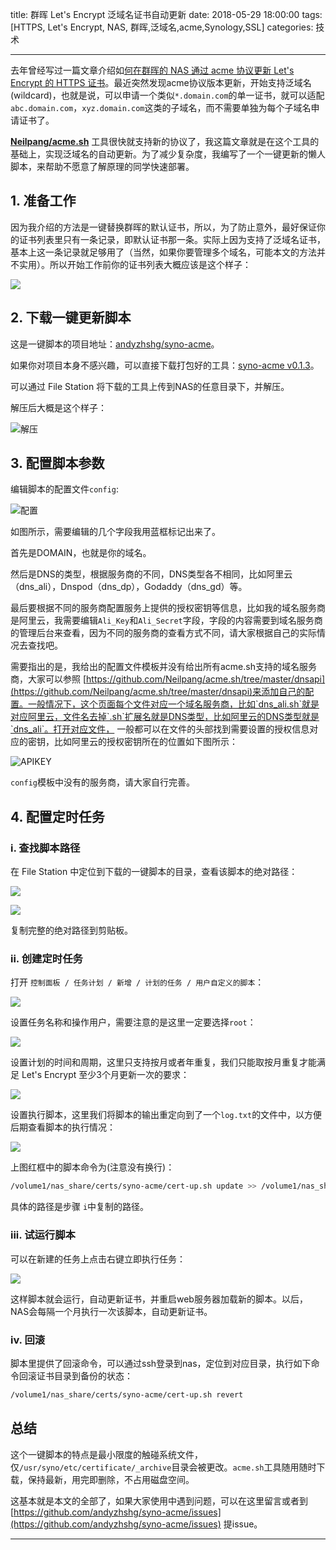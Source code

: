 title: 群晖 Let's Encrypt 泛域名证书自动更新
date: 2018-05-29 18:00:00
tags: [HTTPS, Let's Encrypt, NAS, 群晖,泛域名,acme,Synology,SSL]
categories: 技术

---

去年曾经写过一篇文章介绍如[何在群晖的 NAS 通过 acme 协议更新 Let's Encrypt 的 HTTPS 证书](http://www.up4dev.com/2017/09/11/synology-ssl-cert-update/)。最近突然发现acme协议版本更新，开始支持泛域名(wildcard)，也就是说，可以申请一个类似`*.domain.com`的单一证书，就可以适配`abc.domain.com`，`xyz.domain.com`这类的子域名，而不需要单独为每个子域名申请证书了。

[**Neilpang/acme.sh**](https://github.com/Neilpang/acme.sh) 工具很快就支持新的协议了，我这篇文章就是在这个工具的基础上，实现泛域名的自动更新。为了减少复杂度，我编写了一个一键更新的懒人脚本，来帮助不愿意了解原理的同学快速部署。

<!-- more -->

## 1. 准备工作

因为我介绍的方法是一键替换群晖的默认证书，所以，为了防止意外，最好保证你的证书列表里只有一条记录，即默认证书那一条。实际上因为支持了泛域名证书，基本上这一条记录就足够用了（当然，如果你要管理多个域名，可能本文的方法并不实用）。所以开始工作前你的证书列表大概应该是这个样子：

![](https://up4dev.oss-cn-qingdao.aliyuncs.com/nas-cert-up/cert-list.png)

## 2.  下载一键更新脚本

这是一键脚本的项目地址：[andyzhshg/syno-acme](https://github.com/andyzhshg/syno-acme)。

如果你对项目本身不感兴趣，可以直接下载打包好的工具：[syno-acme v0.1.3](https://github.com/andyzhshg/syno-acme/archive/v0.1.3.zip)。

可以通过 File Station 将下载的工具上传到NAS的任意目录下，并解压。

解压后大概是这个样子：

![解压](https://up4dev.oss-cn-qingdao.aliyuncs.com/nas-cert-up/unzip.png)



## 3. 配置脚本参数

编辑脚本的配置文件`config`:

![配置](https://up4dev.oss-cn-qingdao.aliyuncs.com/nas-cert-up/config.png)

如图所示，需要编辑的几个字段我用蓝框标记出来了。

首先是DOMAIN，也就是你的域名。

然后是DNS的类型，根据服务商的不同，DNS类型各不相同，比如阿里云（dns_ali），Dnspod（dns_dp），Godaddy（dns_gd）等。

最后要根据不同的服务商配置服务上提供的授权密钥等信息，比如我的域名服务商是阿里云，我需要编辑`Ali_Key`和`Ali_Secret`字段，字段的内容需要到域名服务商的管理后台来查看，因为不同的服务商的查看方式不同，请大家根据自己的实际情况去查找吧。

需要指出的是，我给出的配置文件模板并没有给出所有acme.sh支持的域名服务商，大家可以参照 [https://github.com/Neilpang/acme.sh/tree/master/dnsapi](https://github.com/Neilpang/acme.sh/tree/master/dnsapi)来添加自己的配置。一般情况下，这个页面每个文件对应一个域名服务商，比如`dns_ali.sh`就是对应阿里云，文件名去掉`.sh`扩展名就是DNS类型，比如阿里云的DNS类型就是`dns_ali`。打开对应文件， 一般都可以在文件的头部找到需要设置的授权信息对应的密钥，比如阿里云的授权密钥所在的位置如下图所示：

![APIKEY](https://up4dev.oss-cn-qingdao.aliyuncs.com/nas-cert-up/apikey.png)

`config`模板中没有的服务商，请大家自行完善。

[^2018.05.31]: 针对评论区同学提出的 Linode 的 API 生效时间的问题，增加了一个配置参数`DNS_SLEEP`，出现类似问题的话可以通过修改增大这个参数来解决。

## 4. 配置定时任务

### i. 查找脚本路径

在 File Station 中定位到下载的一键脚本的目录，查看该脚本的绝对路径：

![](https://up4dev.oss-cn-qingdao.aliyuncs.com/nas-cert-up/file-info.png)

![](https://up4dev.oss-cn-qingdao.aliyuncs.com/nas-cert-up/file-path.png)

复制完整的绝对路径到剪贴板。

### ii. 创建定时任务

打开 `控制面板 / 任务计划 / 新增 / 计划的任务 / 用户自定义的脚本`：

![](https://up4dev.oss-cn-qingdao.aliyuncs.com/nas-cert-up/task.png)

设置任务名称和操作用户，需要注意的是这里一定要选择`root`：

![](https://up4dev.oss-cn-qingdao.aliyuncs.com/nas-cert-up/task-name.png)

设置计划的时间和周期，这里只支持按月或者年重复，我们只能取按月重复才能满足 Let's Encrypt 至少3个月更新一次的要求：

![](https://up4dev.oss-cn-qingdao.aliyuncs.com/nas-cert-up/task-inv.png)

设置执行脚本，这里我们将脚本的输出重定向到了一个`log.txt`的文件中，以方便后期查看脚本的执行情况：

![](https://up4dev.oss-cn-qingdao.aliyuncs.com/nas-cert-up/task-cmd.png)

上图红框中的脚本命令为(注意没有换行)：

```bash
/volume1/nas_share/certs/syno-acme/cert-up.sh update >> /volume1/nas_share/certs/syno-acme/log.txt 2>&1
```

具体的路径是步骤 `i`中复制的路径。

### iii. 试运行脚本

可以在新建的任务上点击右键立即执行任务：

![](https://up4dev.oss-cn-qingdao.aliyuncs.com/nas-cert-up/task-run.png)

这样脚本就会运行，自动更新证书，并重启web服务器加载新的脚本。以后，NAS会每隔一个月执行一次该脚本，自动更新证书。



### iv. 回滚

脚本里提供了回滚命令，可以通过ssh登录到nas，定位到对应目录，执行如下命令回滚证书目录到备份的状态：

```bash
/volume1/nas_share/certs/syno-acme/cert-up.sh revert
```

## 总结

这个一键脚本的特点是最小限度的触碰系统文件，仅`/usr/syno/etc/certificate/_archive`目录会被更改。`acme.sh`工具随用随时下载，保持最新，用完即删除，不占用磁盘空间。

这基本就是本文的全部了，如果大家使用中遇到问题，可以在这里留言或者到 [https://github.com/andyzhshg/syno-acme/issues](https://github.com/andyzhshg/syno-acme/issues) 提issue。

------


[^参考1]: [Synology NAS Guide](https://github.com/Neilpang/acme.sh/wiki/Synology-NAS-Guide)
[^参考2]: [群晖 Let's Encrypt 证书的自动更新](http://www.up4dev.com/2017/09/11/synology-ssl-cert-update/)

